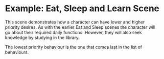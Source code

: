 # Example: Eat, Sleep and Learn Scene

This scene demonstrates how a character can have lower and higher priority desires. As with the earlier Eat and Sleep scenes the character will go about their required daily functions. However, they will also seek knowledge by studying in the library. 

The lowest priority behaviour is the one that comes last in the list of behaviours. 

